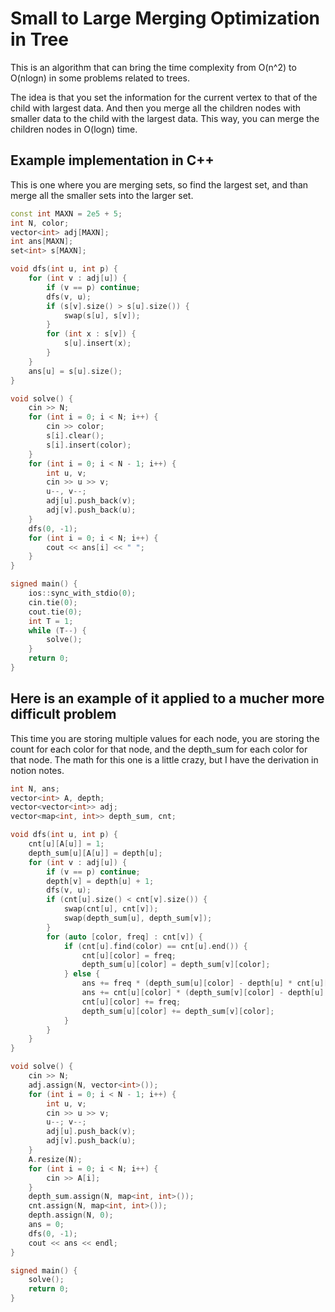 # Small to Large Merging Optimization in Tree

This is an algorithm that can bring the time complexity from O(n^2) to O(nlogn) in some problems related to trees.  

The idea is that you set the information for the current vertex to that of the child with largest data.  And then you merge all the children nodes with 
smaller data to the child with the largest data. This way, you can merge the children nodes in O(logn) time.

## Example implementation in C++

This is one where you are merging sets, so find the largest set, and than merge all the smaller sets into the larger set.

```cpp
const int MAXN = 2e5 + 5;
int N, color;
vector<int> adj[MAXN];
int ans[MAXN];
set<int> s[MAXN];

void dfs(int u, int p) {
    for (int v : adj[u]) {
        if (v == p) continue;
        dfs(v, u);
        if (s[v].size() > s[u].size()) {
            swap(s[u], s[v]);
        }
        for (int x : s[v]) {
            s[u].insert(x);
        }
    }
    ans[u] = s[u].size();
}

void solve() {
    cin >> N;
    for (int i = 0; i < N; i++) {
        cin >> color;
        s[i].clear();
        s[i].insert(color);
    }
    for (int i = 0; i < N - 1; i++) {
        int u, v;
        cin >> u >> v;
        u--, v--;
        adj[u].push_back(v);
        adj[v].push_back(u);
    }
    dfs(0, -1);
    for (int i = 0; i < N; i++) {
        cout << ans[i] << " ";
    }
}

signed main() {
    ios::sync_with_stdio(0);
    cin.tie(0);
    cout.tie(0);
    int T = 1;
    while (T--) {
        solve();
    }
    return 0;
}
```

## Here is an example of it applied to a mucher more difficult problem 

This time you are storing multiple values for each node, you are storing the count for each color for that node, and the depth_sum for each color for that node. 
The math for this one is a little crazy, but I have the derivation in notion notes.

```cpp
int N, ans;
vector<int> A, depth;
vector<vector<int>> adj;
vector<map<int, int>> depth_sum, cnt;

void dfs(int u, int p) {
    cnt[u][A[u]] = 1;
    depth_sum[u][A[u]] = depth[u];
    for (int v : adj[u]) {
        if (v == p) continue;
        depth[v] = depth[u] + 1;
        dfs(v, u);
        if (cnt[u].size() < cnt[v].size()) {
            swap(cnt[u], cnt[v]);
            swap(depth_sum[u], depth_sum[v]);
        }
        for (auto [color, freq] : cnt[v]) {
            if (cnt[u].find(color) == cnt[u].end()) {
                cnt[u][color] = freq;
                depth_sum[u][color] = depth_sum[v][color];
            } else {
                ans += freq * (depth_sum[u][color] - depth[u] * cnt[u][color]);
                ans += cnt[u][color] * (depth_sum[v][color] - depth[u] * freq);
                cnt[u][color] += freq;
                depth_sum[u][color] += depth_sum[v][color];
            }
        }
    }
}

void solve() {
    cin >> N;
    adj.assign(N, vector<int>());
    for (int i = 0; i < N - 1; i++) {
        int u, v;
        cin >> u >> v;
        u--; v--;
        adj[u].push_back(v);
        adj[v].push_back(u);
    }
    A.resize(N);
    for (int i = 0; i < N; i++) {
        cin >> A[i];
    }
    depth_sum.assign(N, map<int, int>());
    cnt.assign(N, map<int, int>());
    depth.assign(N, 0);
    ans = 0;
    dfs(0, -1);
    cout << ans << endl;
}

signed main() {
    solve();
    return 0;
}
```